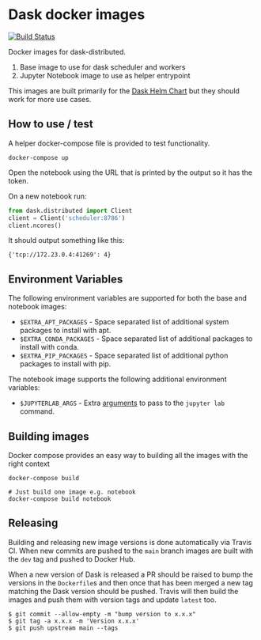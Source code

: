 # Dask docker images

[![Build Status](https://travis-ci.com/dask/dask-docker.svg?branch=main)](https://travis-ci.com/dask/dask-docker)

Docker images for dask-distributed.

1. Base image to use for dask scheduler and workers
2. Jupyter Notebook image to use as helper entrypoint

This images are built primarily for the [Dask Helm Chart](https://github.com/dask/helm-chart)
but they should work for more use cases.

## How to use / test

A helper docker-compose file is provided to test functionality.

```
docker-compose up
```

Open the notebook using the URL that is printed by the output so it has the token.

On a new notebook run:

```python
from dask.distributed import Client
client = Client('scheduler:8786')
client.ncores()
```

It should output something like this:

```
{'tcp://172.23.0.4:41269': 4}
```

## Environment Variables

The following environment variables are supported for both the base and notebook images:

* `$EXTRA_APT_PACKAGES` - Space separated list of additional system packages to install with apt.
* `$EXTRA_CONDA_PACKAGES` - Space separated list of additional packages to install with conda.
* `$EXTRA_PIP_PACKAGES` - Space separated list of additional python packages to install with pip.

The notebook image supports the following additional environment variables:

* `$JUPYTERLAB_ARGS` - Extra [arguments](https://jupyter-notebook.readthedocs.io/en/stable/config.html) to pass to the `jupyter lab` command.


## Building images

Docker compose provides an easy way to building all the images with the right context

```
docker-compose build

# Just build one image e.g. notebook
docker-compose build notebook
```

## Releasing

Building and releasing new image versions is done automatically via Travis CI. When new commits are
pushed to the ``main`` branch images are built with the `dev` tag and pushed to Docker Hub.

When a new version of Dask is released a PR should be raised to bump the versions in
the `Dockerfile`s and then once that has been merged a new tag matching the Dask version
should be pushed. Travis will then build the images and push them with version tags and update
`latest` too.

```console
$ git commit --allow-empty -m "bump version to x.x.x"
$ git tag -a x.x.x -m 'Version x.x.x'
$ git push upstream main --tags
```
